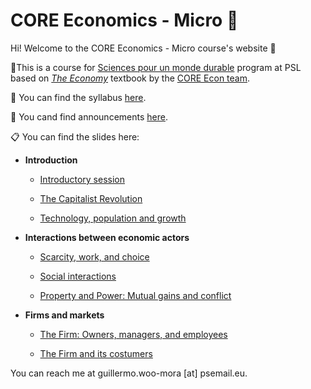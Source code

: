 # CORE Economics - Micro :game_die:

Hi! Welcome to the CORE Economics - Micro course's website :wave:

:closed_book:This is a course for [Sciences pour un monde durable](https://psl.eu/formation/sciences-monde-durable) program at PSL based on [*The Economy*](https://www.core-econ.org/the-economy/) textbook by the [CORE Econ team](https://www.core-econ.org/).

:paperclip: You can find the syllabus [here](https://www.dropbox.com/s/5als72z6wbzk1hm/Woo-Mora.%20Syllabus%20CORE%20Econ%20Micro%20PSL.pdf?dl=0).

:loudspeaker: You cand find announcements [here](https://github.com/woomora/CORE-econ-micro/blob/master/announcements.md).

:clipboard: You can find the slides here:

- **Introduction**

  - [Introductory session](https://woomora.github.io/CORE-econ-micro/Intro/core-intro.html#1)
 
  - [The Capitalist Revolution](https://woomora.github.io/CORE-econ-micro/Unit-1/core-unit1.html#1)
  
  - [Technology, population and growth](https://woomora.github.io/CORE-econ-micro/Unit-2/core-unit2.html#1)
  
- **Interactions between economic actors**

  - [Scarcity, work, and choice](https://woomora.github.io/CORE-econ-micro/Unit-3/core-unit3.html#1)  
  
  - [Social interactions](https://woomora.github.io/CORE-econ-micro/Unit-4/core-unit4.html#1)  
  
  - [Property and Power: Mutual gains and conflict](https://woomora.github.io/CORE-econ-micro/Unit-5/core-unit5.html#1)  
  
- **Firms and markets**

  - [The Firm: Owners, managers, and employees](https://woomora.github.io/CORE-econ-micro/Unit-6/core-unit6.html#1)  
  
  - [The Firm and its costumers](https://woomora.github.io/CORE-econ-micro/Unit-7/core-unit7.html#1)  


  

You can reach me at guillermo.woo-mora [at] psemail.eu.
